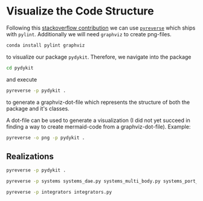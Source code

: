 # Visualize the Code Structure

Following this [stackoverflow contribution](https://stackoverflow.com/a/7554457/8935243)
we can use
[`pyreverse`](https://pylint.readthedocs.io/en/stable/pyreverse.html)
which ships with `pylint`. Additionally we will need `graphviz` to create png-files.

```bash
conda install pylint graphviz
```

to visualize our package `pydykit`.
Therefore, we navigate into the package

```bash
cd pydykit
```

and execute

```bash
pyreverse -p pydykit .
```

to generate a graphviz-dot-file which represents the structure of both the package and it's classes.

A dot-file can be used to generate a visualization (I did not yet succeed in finding a way to create mermaid-code from a graphviz-dot-file).
Example:

```bash
pyreverse -o png -p pydykit .
```

## Realizations

```bash
pyreverse -p pydykit .
```

```bash
pyreverse -p systems systems_dae.py systems_multi_body.py systems_port_hamiltonian.py systems.py
```

```bash
pyreverse -p integrators integrators.py
```
